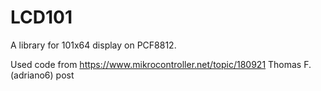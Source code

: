 LCD101
======

A library for 101x64 display on PCF8812.

Used code from https://www.mikrocontroller.net/topic/180921 Thomas F.(adriano6) post
